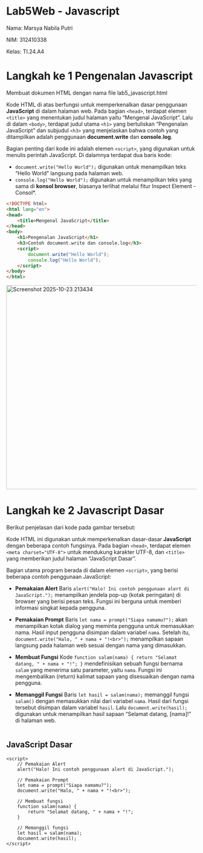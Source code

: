 # Lab5Web - Javascript

Nama: Marsya Nabila Putri

NIM: 312410338

Kelas: TI.24.A4

# Langkah ke 1 Pengenalan Javascript

Membuat dokumen HTML dengan nama file lab5_javascript.html

Kode HTML di atas berfungsi untuk memperkenalkan dasar penggunaan **JavaScript** di dalam halaman web. Pada bagian `<head>`, terdapat elemen `<title>` yang menentukan judul halaman yaitu “Mengenal JavaScript”. Lalu di dalam `<body>`, terdapat judul utama `<h1>` yang bertuliskan “Pengenalan JavaScript” dan subjudul `<h3>` yang menjelaskan bahwa contoh yang ditampilkan adalah penggunaan **document.write** dan **console.log**.

Bagian penting dari kode ini adalah elemen `<script>`, yang digunakan untuk menulis perintah JavaScript. Di dalamnya terdapat dua baris kode:

* `document.write("Hello World");` digunakan untuk menampilkan teks “Hello World” langsung pada halaman web.
* `console.log("Hello World");` digunakan untuk menampilkan teks yang sama di **konsol browser**, biasanya terlihat melalui fitur Inspect Element - Consol*.

```html
<!DOCTYPE html>
<html lang="en">
<head>
    <title>Mengenal JavaScript</title>
</head>
<body>
    <h1>Pengenalan JavaScript</h1>
    <h3>Contoh document.write dan console.log</h3>
    <script>
        document.write("Hello World");
        console.log("Hello World");
    </script>
</body>
</html>
```

<img width="948" height="538" alt="Screenshot 2025-10-23 213434" src="https://github.com/user-attachments/assets/3bcdea43-789e-4ecf-a914-119bf9351991" />

# Langkah ke 2 Javascript Dasar

Berikut penjelasan dari kode pada gambar tersebut:

Kode HTML ini digunakan untuk memperkenalkan dasar-dasar **JavaScript** dengan beberapa contoh fungsinya. Pada bagian `<head>`, terdapat elemen `<meta charset="UTF-8">` untuk mendukung karakter UTF-8, dan `<title>` yang memberikan judul halaman “JavaScript Dasar”.

Bagian utama program berada di dalam elemen `<script>`, yang berisi beberapa contoh penggunaan JavaScript:

* **Pemakaian Alert**
   Baris `alert("Halo! Ini contoh penggunaan alert di JavaScript.");` menampilkan jendela pop-up (kotak peringatan) di browser yang berisi pesan teks. Fungsi ini berguna untuk memberi informasi singkat kepada pengguna.
* **Pemakaian Prompt**
   Baris `let nama = prompt("Siapa namamu?");` akan menampilkan kotak dialog yang meminta pengguna untuk memasukkan nama. Hasil input pengguna disimpan dalam variabel `nama`.
   Setelah itu, `document.write("Halo, " + nama + "!<br>");` menampilkan sapaan langsung pada halaman web sesuai dengan nama yang dimasukkan.
* **Membuat Fungsi**
   Kode `function salam(nama) { return "Selamat datang, " + nama + "!"; }` mendefinisikan sebuah fungsi bernama `salam` yang menerima satu parameter, yaitu `nama`. Fungsi ini mengembalikan (return) kalimat sapaan yang disesuaikan dengan nama pengguna.
* **Memanggil Fungsi**
   Baris `let hasil = salam(nama);` memanggil fungsi `salam()` dengan memasukkan nilai dari variabel `nama`. Hasil dari fungsi tersebut disimpan dalam variabel `hasil`.
   Lalu `document.write(hasil);` digunakan untuk menampilkan hasil sapaan “Selamat datang, [nama]!” di halaman web.


  ```html
<!DOCTYPE html>
<html lang="en">
<head>
    <meta charset="UTF-8">
    <title>JavaScript Dasar</title>
</head>
<body>
    <h2>JavaScript Dasar</h2>

    <script>
        // Pemakaian Alert
        alert("Halo! Ini contoh penggunaan alert di JavaScript.");

        // Pemakaian Prompt
        let nama = prompt("Siapa namamu?");
        document.write("Halo, " + nama + "!<br>");

        // Membuat fungsi
        function salam(nama) {
            return "Selamat datang, " + nama + "!";
        }

        // Memanggil fungsi
        let hasil = salam(nama);
        document.write(hasil);
    </script>
</body>
</html>


